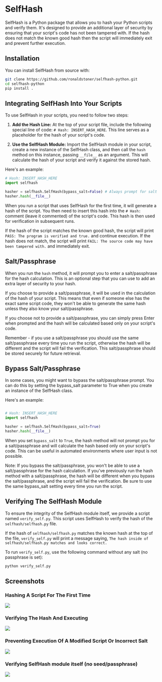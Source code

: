 # SelfHash

SelfHash is a Python package that allows you to hash your Python scripts and verify them. It's designed to provide an additional layer of security by ensuring that your script's code has not been tampered with. If the hash does not match the known good hash then the script will immediately exit and prevent further execution.

## Installation

You can install SelfHash from source with:

```bash
git clone https://github.com/ronaldstoner/selfhash-python.git
cd selfhash-python
pip install .
```

## Integrating SelfHash Into Your Scripts

To use SelfHash in your scripts, you need to follow two steps:

1. **Add the Hash Line:** At the top of your script file, include the following special line of code: `# Hash: INSERT_HASH_HERE`. This line serves as a placeholder for the hash of your script's code. 

2. **Use the SelfHash Module:** Import the SelfHash module in your script, create a new instance of the SelfHash class, and then call the `hash` method on this instance, passing `__file__` as an argument. This will calculate the hash of your script and verify it against the stored hash.

Here's an example:

```python
# Hash: INSERT_HASH_HERE
import selfhash

hasher = selfhash.SelfHash(bypass_salt=False) # Always prompt for salt when set to False
hasher.hash(__file__)
```

When you run a script that uses SelfHash for the first time, it will generate a hash of the script. You then need to insert this hash into the `# Hash: ` comment (leave it commented) of the script's code. This hash is then used for verification in subsequent runs.

If the hash of the script matches the known good hash, the script will print `PASS: The program is verified and true.` and continue execution. If the hash does not match, the script will print `FAIL: The source code may have been tampered with.` and immediately exit.

## Salt/Passphrase

When you run the `hash` method, it will prompt you to enter a salt/passphrase for the hash calculation. This is an optional step that you can use to add an extra layer of security to your hash. 

If you choose to provide a salt/passphrase, it will be used in the calculation of the hash of your script. This means that even if someone else has the exact same script code, they won't be able to generate the same hash unless they also know your salt/passphrase. 

If you choose not to provide a salt/passphrase, you can simply press Enter when prompted and the hash will be calculated based only on your script's code.

Remember - if you use a salt/passphrase you should use the same salt/passphrase every time you run the script, otherwise the hash will be different and the script will fail the verification. This salt/passphrase should be stored securely for future retrieval.

## Bypass Salt/Passphrase

In some cases, you might want to bypass the salt/passphrase prompt. You can do this by setting the bypass_salt parameter to True when you create an instance of the SelfHash class.

Here's an example:

```python

# Hash: INSERT_HASH_HERE
import selfhash

hasher = selfhash.SelfHash(bypass_salt=True)
hasher.hash(__file__)
```

When you set `bypass_salt` to `True`, the hash method will not prompt you for a salt/passphrase and will calculate the hash based only on your script's code. This can be useful in automated environments where user input is not possible.

Note: If you bypass the salt/passphrase, you won't be able to use a salt/passphrase for the hash calculation. If you've previously run the hash method with a salt/passphrase, the hash will be different when you bypass the salt/passphrase, and the script will fail the verification. Be sure to use the same bypass_salt setting every time you run the script.


## Verifying The SelfHash Module

To ensure the integrity of the SelfHash module itself, we provide a script named `verify_self.py`. This script uses SelfHash to verify the hash of the `selfhash/selfhash.py` file.

If the hash of `selfhash/selfhash.py` matches the known hash at the top of the file, `verify_self.py` will print a message saying, `The hash inside of selfhash/selfhash.py matches and looks correct.`

To run `verify_self.py`, use the following command without any salt (no passphrase is set):

```bash
python verify_self.py
```

## Screenshots
### Hashing A Script For The First Time
<img src="https://github.com/ronaldstoner/selfhash-python/blob/main/img/1.png?raw=true" />

### Verifying The Hash And Executing
<img src="https://github.com/ronaldstoner/selfhash-python/blob/main/img/2.png?raw=true" />

### Preventing Execution Of A Modified Script Or Incorrect Salt
<img src="https://github.com/ronaldstoner/selfhash-python/blob/main/img/3.png?raw=true" />

### Verifying SelfHash module itself (no seed/passphrase)
<img src="https://github.com/ronaldstoner/selfhash-python/blob/main/img/4.png?raw=true" />
